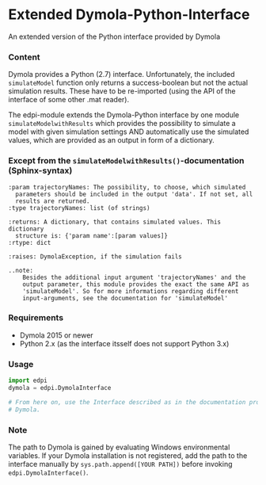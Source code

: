 # Extended Dymola-Python-Interface
An extended version of the Python interface provided by Dymola

### Content
Dymola provides a Python (2.7) interface. Unfortunately, the included `simulateModel` function only returns a success-boolean but not the actual simulation results. These have to be re-imported (using the API of the interface of some other .mat reader). 

The edpi-module extends the Dymola-Python interface by one module `simulateModelwithResults` which provides the possibility to simulate a model with given simulation settings AND automatically use the simulated values, which are provided as an output in form of a dictionary. 

### Except from the `simulateModelwithResults()`-documentation (Sphinx-syntax)
````Sphinx
:param trajectoryNames: The possibility, to choose, which simulated
  parameters should be included in the output 'data'. If not set, all
  results are returned.
:type trajectoryNames: list (of strings)

:returns: A dictionary, that contains simulated values. This dictionary
  structure is: {'param name':[param values]}
:rtype: dict

:raises: DymolaException, if the simulation fails

..note: 
    Besides the additional input argument 'trajectoryNames' and the
    output parameter, this module provides the exact the same API as
    'simulateModel'. So for more informations regarding different
    input-arguments, see the documentation for 'simulateModel'
````
### Requirements
- Dymola 2015 or newer
- Python 2.x (as the interface itsself does not support Python 3.x)

### Usage
```` Python
import edpi
dymola = edpi.DymolaInterface

# From here on, use the Interface described as in the documentation provided by
# Dymola.
````

### Note
The path to Dymola is gained by evaluating Windows environmental variables. If 
your Dymola installation is not registered, add the path to the interface 
manually by `sys.path.append([YOUR PATH])` before invoking `edpi.DymolaInterface()`.
